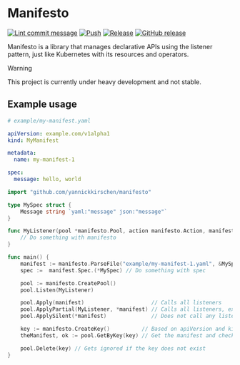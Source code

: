 # Manifesto

[![Lint commit message](https://github.com/yannickkirschen/manifesto/actions/workflows/commit-lint.yml/badge.svg)](https://github.com/yannickkirschen/manifesto/actions/workflows/commit-lint.yml)
[![Push](https://github.com/yannickkirschen/manifesto/actions/workflows/push.yml/badge.svg)](https://github.com/yannickkirschen/manifesto/actions/workflows/push.yml)
[![Release](https://github.com/yannickkirschen/manifesto/actions/workflows/release.yml/badge.svg)](https://github.com/yannickkirschen/manifesto/actions/workflows/release.yml)
[![GitHub release](https://img.shields.io/github/release/yannickkirschen/manifesto.svg)](https://github.com/yannickkirschen/manifesto/releases/)

Manifesto is a library that manages declarative APIs using the listener pattern,
just like Kubernetes with its resources and operators.

> [!WARNING]
> This project is currently under heavy development and not stable.

## Example usage

```yaml
# example/my-manifest.yaml

apiVersion: example.com/v1alpha1
kind: MyManifest

metadata:
  name: my-manifest-1

spec:
  message: hello, world
```

```go
import "github.com/yannickkirschen/manifesto"

type MySpec struct {
    Message string `yaml:"message" json:"message"`
}

func MyListener(pool *manifesto.Pool, action manifesto.Action, manifest manifesto.Manifest) {
    // Do something with manifesto
}

func main() {
    manifest := manifesto.ParseFile("example/my-manifest-1.yaml", &MySpec{}, &MySpec{})
    spec :=  manifest.Spec.(*MySpec) // Do something with spec

    pool := manifesto.CreatePool()
    pool.Listen(MyListener)

    pool.Apply(manifest)                     // Calls all listeners
    pool.ApplyPartial(MyListener, *manifest) // Calls all listeners, except the specified one
    pool.ApplySilent(*manifest)              // Does not call any listener at all

    key := manifesto.CreateKey()          // Based on apiVersion and kind
    theManifest, ok := pool.GetByKey(key) // Get the manifest and check existence

    pool.Delete(key) // Gets ignored if the key does not exist
}
```
